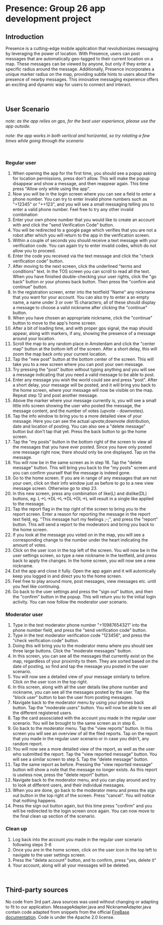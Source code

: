 # Presence: Group 26 app development project

## Introduction
Presence is a cutting-edge mobile application that revolutionizes messaging by leveraging the power of location. With Presence, users can post messages that are automatically geo-tagged to their current location on a map. These messages can be viewed by anyone, but only if they enter a specific radius around the message. Additionally, Presence incorporates a unique marker radius on the map, providing subtle hints to users about the presence of nearby messages. This innovative messaging experience offers an exciting and dynamic way for users to connect and interact.

<br/>

## User Scenario
*note: as the app relies on gps, for the best user experience, please use the app outside.*

*note: the app works in both vertical and horizontal, so try rotating a few times while going through the scenario*

<br/>

### Regular user
1. When opening the app for the first time, you should see a popup asking for location permissions, press don't allow. This will make the popup disappear and show a message, and then reappear again. This time press "Allow only while using the app".
2. Now you will be in the login screen where you can see a field to enter a phone number. You can try to enter invalid phone numbers such as "+12345" or "++123", and you will see a small messaging telling you to enter a valid phone number. Feel free to try any other invalid combination
3. Enter your own phone number that you would like to create an account with and click the "send Verification Code" button.
4. You will be redirected to a google page which verifies that you are not a robot after which you will return to the app in the verification screen.
5. Within a couple of seconds you should receive a text message with your verification code. You can again try to enter invalid codes, which do not allow you to proceed.
6. Enter the code you received via the text message and click the "check verification code" button.
7. After moving to the next screen, click the underlined "terms and conditions" text. In the TOS screen you can scroll to read all the text. When you have finished double-checking your user rights, click the "go back" button or your phones back button. Then press the "confirm and continue" button.
8. In the registration screen, enter into the textfield "Name" any nickname that you want for your account. You can also try to enter a an empty name, a name under 3 or over 15 characters; all of these should display a message to choose a valid nickname after clicking the "continue" button.
9. When you have chosen an appropriate nickname, click the "continue" button to move to the app's home screen.
10. After a bit of loading time, and with proper gps signal, the map should appear, along with markers, if any, showing the presence of a message around your location.
11. Scroll the map to any random place in Amsterdam and click the "center map" button at the bottom left of the screen. After a short delay, this will zoom the map back onto your current location.
12. Tap the "new post" button at the bottom center of the screen. This will take you to a new screen where you can post your own message.
13. Try pressing the "post" button without typing anything and you will see a message indicating that you need a valid message to be able to post.
14. Enter any message you wish the world could see and press "post". After a short delay, your message will be posted, and it will bring you back to the home screen, where your message will now be visible on the map. Repeat step 12 and post another message.
15. Above the marker where your message currently is, you will see a small little info screen showing the user who posted the message, the message content, and the number of votes (upvote - downvotes).
16. Tap the info window to bring you to a more detailed view of your message. Here you can see the actual upvote;downvote distribution, date and location of posting. You can also see a "delete message" button but don't tap that yet. Press the back button to go the home screen.
17. Tap the "my posts" button in the bottom right of the screen to view all the messages that you have ever posted. Since you have only posted one message right now, there should only be one displayed. Tap on the message.
18. You will now be in the same screen as in step 16. Tap the "delete message" button. This will bring you back to the "my posts" screen and you can confirm yourself that the message is indeed gone.
19. Go to the home screen. If you are in range of any messages that are not your own, click on their info window just as before to go to a new view message screen. Otherwise go to step 23.
20. In this new screen, press any combination of like(L) and dislike(DL) buttons, eg. L->L->DL->L->DL->DL->L will result in a single like applied to the message.
21. Tap the report flag in the top right of the screen to bring you to the report screen. Enter a reason for reporting the message in the report text field, eg. "This message hurt my feelings ;-;", and press the "report" button. This will send a report to the moderators and bring you back to the home screen.
22. If you look at the message you voted on in the map, you will see a corresponding change to the number under the heart indicating the amount of votes.
23. Click on the user icon in the top left of the screen. You will now be in the user settings screen, so type a new nickname in the textfield, and press back to apply the changes. In the home screen, you will now see a new nickname.
24. Exit the app and close it fully. Open the app again and it will automically keep you logged in and direct you to the home screen.
25. Feel free to play around more, post messages, view messages etc. until you feel like continuing. 
26. Go back to the user settings and press the "sign out" button, and then the "confirm" button in the popup. This will return you to the initial login activity. You can now follow the moderator user scenario.


### Moderator user
1. Type in the test moderator phone number "+10987654321" into the phone number field, and press the "send verification code" button.
2. Type in the test moderator verification code "123456", and press the "check verification code" button.
3. Doing this will bring you to the moderator menu where you should see three large buttons. Click the "moderate messages" button.
4. In this screen, you can see all the messages that currently exist on the map, regardless of your proximity to them. They are sorted based on the date of posting, so find and tap the message you posted in the user scenario.
5. You will now see a detailed view of your message similarly to before. Click on the user icon in the top right.
6. In this screen, along with all the user details like phone number and nickname, you can see all the messages posted by the user. Tap the "block user" button to ban the user from posting messages.
7. Navigate back to the moderator menu by using your phones back button. Tap the "moderate users" button. You will now be able to see all the different registered users.
8. Tap the card assosciated with the account you made in the regular user scenario. You will be brought to the same screen as in step 6. 
9. Go back to the moderator menu. Tap the "view reports" button. In this screen you will see an overview of all the filed reports. Tap on the report that you made in the regular user scenario or in case you didn't, any random report.
10. You will now see a more detailed view of the report, as well as the user who submitted the report. Tap the "view reported message" button. You will see a similar screen to step 5. Tap the "delete message" button.
11. Tap the same report as before. Pressing the "view reported message" button will show a note that the message no longer exists. As this report is useless now, press the "delete report" button.
12. Navigate back to the moderator menu, and you can play around and try to look at different users, and their individual messages.
13. When you are done, go back to the moderator menu and press the sign out button in the top right of the screen. Press "cancel". You will notice that nothing happens.
14. Press the sign out button again, but this time press "confirm" and you will be redirected to the login screen once again. You can now move to the final clean up section of the scenario.


### Clean up
1. Log back into the account you made in the regular user scenario following steps 3-6
2. Once you are in the home screen, click on the user icon in the top left to navigate to the user settings screen.
3. Press the "delete account" button, and to confirm, press "yes, delete it"
4. Your account, along will all your messages will be deleted.

<br/>

## Third-party sources
No code from 3rd part Java sources was used without changing or adapting to fit to our application.
MessageAdapter.java and NicknameAdapter.java contain code adapted from snippets from the official [FireBase documentation](https://firebase.google.com/docs/firestore/solutions/geoqueries). Code is under the Apache 2.0 license.